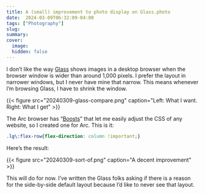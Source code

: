 ```yaml
---
title: A (small) improvement to photo display on Glass.photo
date:  2024-03-09T06:32:09-04:00
tags: ["Photography"]
slug: 
summary: 
cover:
  image: 
  hidden: false
---
```


I don’t like the way [Glass](https://glass.photo/) shows images in a desktop browser when the browser window is wider than around 1,000 pixels. I prefer the layout in narrower windows, but I never have mine that narrow. This means whenever I’m browsing Glass, I have to shrink the window.

{{< figure src="20240309-glass-compare.png" caption="Left: What I want. Right: What I get" >}}

The Arc browser has “[Boosts](https://arc.net/boosts)” that let me easily adjust the CSS of any website, so I created one for Arc. This is it:

```css
.lg\:flex-row{flex-direction: column !important;}
```

Here’s the result:

{{< figure src="20240309-sort-of.png" caption="A decent improvement" >}}


This will do for now. I’ve written the Glass folks asking if there is a reason for the side-by-side default layout because I’d like to never see that layout.


